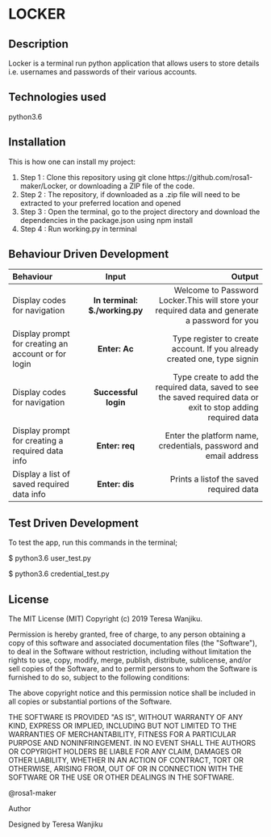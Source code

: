 # LOCKER
## Description
Locker is a terminal run python application that allows users to store details i.e. usernames and passwords of their various accounts.

## Technologies used
python3.6

## Installation

<p>This is how one can install my project:</p>
<ol>
<li>Step 1 : Clone this repository using git clone https://github.com/rosa1-maker/Locker, or downloading a ZIP file of the code.</li>
<li>Step 2 : The repository, if downloaded as a .zip file will need to be extracted to your preferred location and opened</li>
<li>Step 3 : Open the terminal, go to the project directory and download the dependencies in the package.json using npm install</li>
<li>Step 4 : Run working.py in terminal</li>
</ol>

## Behaviour Driven Development
 Behaviour | Input | Output |
| :---------------- | :---------------: | ------------------: |
| Display codes for navigation | **In terminal: $./working.py** | Welcome to Password Locker.This will store your required data and generate a password for you|
| Display prompt for creating an account or for login| **Enter: Ac** | Type register to create account. If you already created one, type signin|
| Display codes for navigation | **Successful login** | Type create to add the required data, saved to see the saved required data or exit to stop adding required data |
| Display prompt for creating a required data info | **Enter: req** | Enter the platform name, credentials, password and email address |
| Display a list of saved required data info | **Enter: dis** | Prints a listof the saved required data |
 ## Test Driven Development
 <p>To test the app, run this commands in the terminal;</p>

$ python3.6 user_test.py

$ python3.6 credential_test.py

## License
The MIT License (MIT) Copyright (c) 2019 Teresa Wanjiku.

<p>Permission is hereby granted, free of charge, to any person obtaining a copy of this software and associated documentation files (the "Software"), to deal in the Software without restriction, including without limitation the rights to use, copy, modify, merge, publish, distribute, sublicense, and/or sell copies of the Software, and to permit persons to whom the Software is furnished to do so, subject to the following conditions:</p>

<p>The above copyright notice and this permission notice shall be included in all copies or substantial portions of the Software.</p>

<p>THE SOFTWARE IS PROVIDED "AS IS", WITHOUT WARRANTY OF ANY KIND, EXPRESS OR IMPLIED, INCLUDING BUT NOT LIMITED TO THE WARRANTIES OF MERCHANTABILITY, FITNESS FOR A PARTICULAR PURPOSE AND NONINFRINGEMENT. IN NO EVENT SHALL THE AUTHORS OR COPYRIGHT HOLDERS BE LIABLE FOR ANY CLAIM, DAMAGES OR OTHER LIABILITY, WHETHER IN AN ACTION OF CONTRACT, TORT OR OTHERWISE, ARISING FROM, OUT OF OR IN CONNECTION WITH THE SOFTWARE OR THE USE OR OTHER DEALINGS IN THE SOFTWARE.</p>

<p>@rosa1-maker</p>

<p>Author</p>

<p>Designed by Teresa Wanjiku</p>